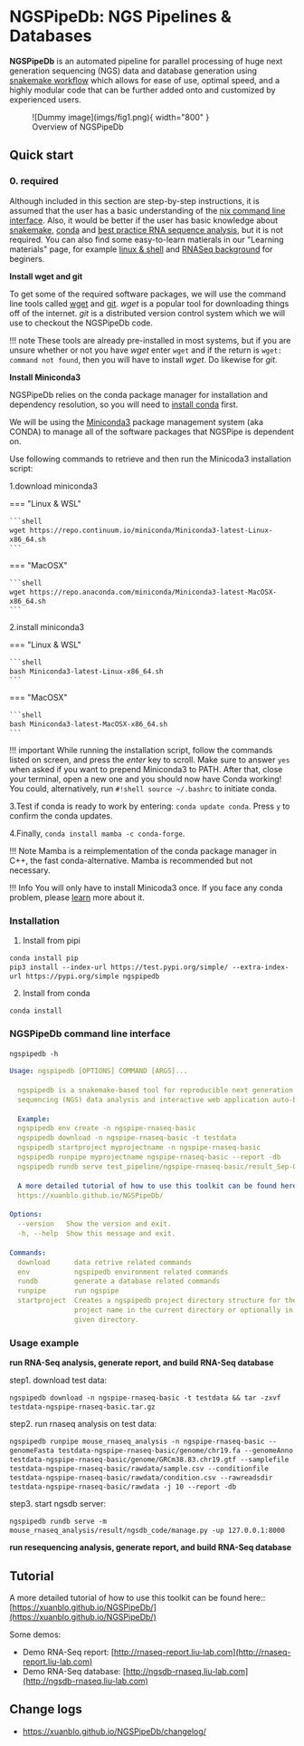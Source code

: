 # NGSPipeDb: NGS Pipelines & Databases

__NGSPipeDb__ is an automated pipeline for parallel processing of huge next generation sequencing (NGS) data and database generation using [snakemake workflow](https://snakemake.readthedocs.io/en/stable/index.html) which allows for ease of use, optimal speed, and a highly modular code that can be further added onto and customized by experienced users.

<figure markdown> 
  ![Dummy image](imgs/fig1.png){ width="800" }
  <figcaption>Overview of NGSPipeDb</figcaption>
</figure>

## Quick start

### 0. required

Although included in this section are step-by-step instructions, it is assumed that the user has a basic understanding of the [nix command line interface](https://en.wikipedia.org/wiki/Command-line_interface). Also, it would be better if the user has basic knowledge about [snakemake](https://snakemake.readthedocs.io/en/stable/), [conda](https://docs.conda.io/en/latest/) and [best practice RNA sequence analysis](https://genomebiology.biomedcentral.com/articles/10.1186/s13059-016-0881-8), but it is not required. You can also find some easy-to-learn matierals in our "Learning materials" page, for example [linux & shell](../linux) and [RNASeq background](../ngs#rnaseq) for beginers.

**Install wget and git** <a name="BasicLinux"></a>

To get some of the required software packages, we will use the command line tools called [wget](http://www.gnu.org/software/wget/) and [git](https://git-scm.com/book/en/v2/Getting-Started-Installing-Git).  *wget* is a popular tool for downloading things off of the internet.  *git* is a distributed version control system which we will use to checkout the NGSPipeDb code.

!!! note
    These tools are already pre-installed in most systems, but if you are unsure whether or not you have *wget* enter `wget` and if the return is `wget: command not found`, then you will have to install *wget*.  Do likewise for *git*.

**Install Miniconda3** <a name="Miniconda"></a>

NGSPipeDb relies on the conda package manager for installation and dependency resolution, so you will need to [install conda](https://docs.conda.io/projects/conda/en/latest/user-guide/install/index.html) first.

We will be using the [Miniconda3](http://conda.pydata.org/miniconda.html) package management system (aka CONDA) to manage all of the software packages that NGSPipe is dependent on. 

Use following commands to retrieve and then run the Minicoda3 installation script:

1.download miniconda3

=== "Linux & WSL"

    ```shell
    wget https://repo.continuum.io/miniconda/Miniconda3-latest-Linux-x86_64.sh
    ```

=== "MacOSX"

    ```shell
    wget https://repo.anaconda.com/miniconda/Miniconda3-latest-MacOSX-x86_64.sh
    ```

2.install miniconda3

=== "Linux & WSL"

    ```shell
    bash Miniconda3-latest-Linux-x86_64.sh
    ```

=== "MacOSX"

    ```shell
    bash Miniconda3-latest-MacOSX-x86_64.sh
    ```

!!! important
    While running the installation script, follow the commands listed on screen, and press the _enter_ key to scroll. Make sure to answer `yes` when asked if you want to prepend Miniconda3 to PATH. After that, close your terminal, open a new one and you should now have Conda working! You could, alternatively, run `#!shell source ~/.bashrc` to initiate conda.

3.Test if conda is ready to work by entering: `conda update conda`. Press `y` to confirm the conda updates.

4.Finally, `conda install mamba -c conda-forge`.

!!! Note
    Mamba is a reimplementation of the conda package manager in C++, the fast conda-alternative. Mamba is recommended but not necessary.

!!! Info
    You will only have to install Minicoda3 once. If you face any conda problem, please [learn](../conda) more about it.

### Installation

1. Install from pipi
  ```shell
  conda install pip
  pip3 install --index-url https://test.pypi.org/simple/ --extra-index-url https://pypi.org/simple ngspipedb
  ```

2. Install from conda
```shell
conda install
```

### NGSPipeDb command line interface

`ngspipedb -h`

```yaml
Usage: ngspipedb [OPTIONS] COMMAND [ARGS]...

  ngspipedb is a snakemake-based tool for reproducible next generation
  sequencing (NGS) data analysis and interactive web application auto-build.

  Example:
  ngspipedb env create -n ngspipe-rnaseq-basic
  ngspipedb download -n ngspipe-rnaseq-basic -t testdata
  ngspipedb startproject myprojectname -n ngspipe-rnaseq-basic
  ngspipedb runpipe myprojectname ngspipe-rnaseq-basic --report -db
  ngspipedb rundb serve test_pipeline/ngspipe-rnaseq-basic/result_Sep-06-2021/ngsdb_code/manage.py -up 0.0.0.0:8000

  A more detailed tutorial of how to use this toolkit can be found here:
  https://xuanblo.github.io/NGSPipeDb/

Options:
  --version   Show the version and exit.
  -h, --help  Show this message and exit.

Commands:
  download      data retrive related commands
  env           ngspipedb environment related commands
  rundb         generate a database related commands
  runpipe       run ngspipe
  startproject  Creates a ngspipedb project directory structure for the given
                project name in the current directory or optionally in the
                given directory.
```

### Usage example

**run RNA-Seq analysis, generate report, and build RNA-Seq database**

step1. download test data:

  ```shell
  ngspipedb download -n ngspipe-rnaseq-basic -t testdata && tar -zxvf testdata-ngspipe-rnaseq-basic.tar.gz
  ```

step2. run rnaseq analysis on test data:

  ```shell
  ngspipedb runpipe mouse_rnaseq_analysis -n ngspipe-rnaseq-basic --genomeFasta testdata-ngspipe-rnaseq-basic/genome/chr19.fa --genomeAnno testdata-ngspipe-rnaseq-basic/genome/GRCm38.83.chr19.gtf --samplefile testdata-ngspipe-rnaseq-basic/rawdata/sample.csv --conditionfile testdata-ngspipe-rnaseq-basic/rawdata/condition.csv --rawreadsdir testdata-ngspipe-rnaseq-basic/rawdata -j 10 --report -db
  ```

step3. start ngsdb server:

  ```shell
  ngspipedb rundb serve -m mouse_rnaseq_analysis/result/ngsdb_code/manage.py -up 127.0.0.1:8000
  ```

**run resequencing analysis, generate report, and build RNA-Seq database**

## Tutorial

A more detailed tutorial of how to use this toolkit can be found here:: [https://xuanblo.github.io/NGSPipeDb/](https://xuanblo.github.io/NGSPipeDb/)

Some demos:
- Demo RNA-Seq report: [http://rnaseq-report.liu-lab.com](http://rnaseq-report.liu-lab.com)
- Demo RNA-Seq database: [http://ngsdb-rnaseq.liu-lab.com](http://ngsdb-rnaseq.liu-lab.com)

## Change logs

- https://xuanblo.github.io/NGSPipeDb/changelog/